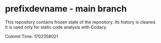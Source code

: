 # prefixdevname - main branch

This repository contains frozen state of the repository.
Its history is cleared. It is used only for static code
analysis with Codacy.

Commit Time: 1702358021